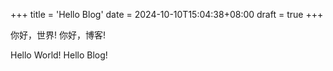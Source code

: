 +++
title = 'Hello Blog'
date = 2024-10-10T15:04:38+08:00
draft = true
+++

你好，世界! 你好，博客!

Hello World! Hello Blog!
